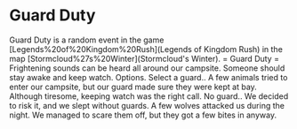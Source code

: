 # Guard Duty

Guard Duty is a random event in the game [Legends%20of%20Kingdom%20Rush](Legends of Kingdom Rush) in the map [Stormcloud%27s%20Winter](Stormcloud's Winter).
= Guard Duty =
Frightening sounds can be heard all around our campsite.
Someone should stay awake and keep watch.
Options.
Select a guard..
A few animals tried to enter our campsite, but our guard made sure they were kept at bay.
Although tiresome, keeping watch was the right call.
No guard..
We decided to risk it, and we slept without guards.
A few wolves attacked us during the night.
We managed to scare them off, but they got a few bites in anyway.